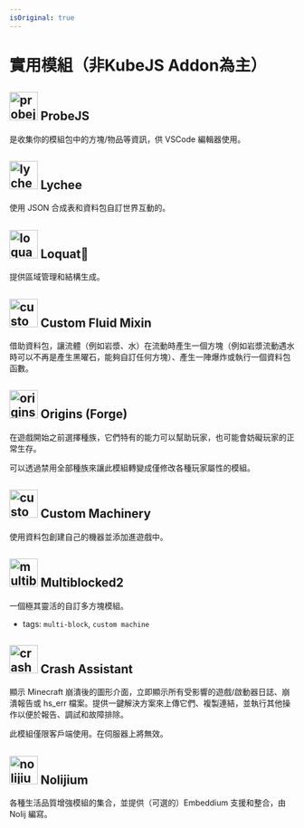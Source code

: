 ```yaml
---
isOriginal: true
---
```


# 實用模組（非KubeJS Addon為主）

## ![probejs-icon] ProbeJS

<BadgeCompat CurseForge="mc-mods/probejs" Modrinth="mod/probejs" Mcmod="mcmod/6486" Github="Prunoideae/ProbeJS" />

是收集你的模組包中的方塊/物品等資訊，供 VSCode 編輯器使用。

## ![lychee-icon] Lychee

<BadgeCompat CurseForge="mc-mods/lychee" Modrinth="mod/lychee" Mcmod="mcmod/5559" Github="Snownee/Lychee" Wiki="https://lycheetweaker.readthedocs.io/" />

使用 JSON 合成表和資料包自訂世界互動的。

## ![loquat-icon] Loquat🧩

<BadgeCompat CurseForge="mc-mods/loquat" Modrinth="mod/loquat" Mcmod="mcmod/5559" Github="Snownee/Loquat" Wiki="https://loquat.readthedocs.io/" />

提供區域管理和結構生成。

## ![custom_fluid_mixin-icon] Custom Fluid Mixin

<BadgeCompat CurseForge="mc-mods/custom-fluid-mixin" Modrinth="mod/custom-fluid-mixin" Mcmod="mcmod/5942" Github="Insane96/CustomFluidMixin" Wiki="https://github.com/Insane96/CustomFluidMixin/wiki" />

借助資料包，讓流體（例如岩漿、水）在流動時產生一個方塊（例如岩漿流動遇水時可以不再是產生黑曜石，能夠自訂任何方塊）、產生一陣爆炸或執行一個資料包函數。

## ![origins_forge-icon] Origins (Forge)

<BadgeCompat CurseForge="mc-mods/origins-forge" Modrinth="mod/origins-forge" Mcmod="mcmod/4032" Github="EdwinMindcraft/origins-forge" Wiki="https://origins.readthedocs.io/" />

在遊戲開始之前選擇種族，它們特有的能力可以幫助玩家，也可能會妨礙玩家的正常生存。

可以透過禁用全部種族來讓此模組轉變成僅修改各種玩家屬性的模組。

## ![custom_machinery-icon] Custom Machinery

<BadgeCompat CurseForge="mc-mods/custom-machinery" Modrinth="mod/custom-machinery" Mcmod="mcmod/3903" Github="Frinn38/Custom-Machinery" Wiki="https://frinn.gitbook.io/" />

使用資料包創建自己的機器並添加進遊戲中。

## ![multiblocked2-icon] Multiblocked2

<BadgeCompat CurseForge="mc-mods/multiblocked2" Modrinth="mod/multiblocked2" Mcmod="mcmod/16540" Github="Low-Drag-MC/Multiblocked2" />

一個極其靈活的自訂多方塊模組。

- tags: `multi-block`, `custom machine`

## ![crash_assistant-icon] Crash Assistant

<BadgeCompat CurseForge="mc-mods/crash-assistant" Modrinth="mod/crash-assistant" Github="KostromDan/Crash-Assistant" />

顯示 Minecraft 崩潰後的圖形介面，立即顯示所有受影響的遊戲/啟動器日誌、崩潰報告或 hs_err 檔案。提供一鍵解決方案來上傳它們、複製連結，並執行其他操作以便於報告、調試和故障排除。

此模組僅限客戶端使用。在伺服器上將無效。

## ![nolijium-icon] Nolijium

<BadgeCompat CurseForge="mc-mods/nolijium" Modrinth="mod/nolijium" Github="Nolij/Nolijium" />

各種生活品質增強模組的集合，並提供（可選的）Embeddium 支援和整合，由 Nolij 編寫。

<style>
  h2 img {
    width: 50px;
  }
</style>

[probejs-icon]: https://media.forgecdn.net/avatars/thumbnails/627/854/256/256/638023501582537889_animated.gif
[lychee-icon]: https://media.forgecdn.net/avatars/thumbnails/776/320/256/256/638118255660308535.png
[loquat-icon]: https://media.forgecdn.net/avatars/thumbnails/837/324/256/256/638230462094452771.png
[custom_fluid_mixin-icon]: https://media.forgecdn.net/avatars/thumbnails/514/587/256/256/637835764950311826.png
[origins_forge-icon]: https://media.forgecdn.net/avatars/thumbnails/373/582/256/256/637546267631048138.png
[custom_machinery-icon]: https://media.forgecdn.net/avatars/thumbnails/380/902/256/256/637563347249192471.png
[multiblocked2-icon]: https://media.forgecdn.net/avatars/thumbnails/1087/537/64/64/638629975915114478.png
[crash_assistant-icon]: https://media.forgecdn.net/avatars/thumbnails/1131/48/64/64/638690313160284621.jpeg
[nolijium-icon]: https://media.forgecdn.net/avatars/thumbnails/1037/727/64/64/638562616562237176.png
